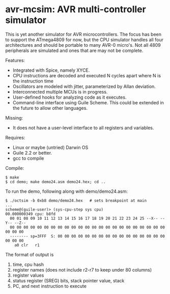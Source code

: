 # avr-mcsim: AVR multi-controller simulator

This is yet another simulator for AVR microcontrollers.   The focus has
been to support the ATmega4809 for now, but the CPU simulator handles all
four architectures and should be portable to many AVR-0 micro's.  Not all
4809 peripherals are simulated and ones that are may not be complete.

Features:
* Integrated with Spice, namely XYCE.
* CPU instructions are decoded and executed N cycles apart where N is the instruction time
* Oscillators are modeled with jitter, parameterized by Allan deviation.
* Interconnected multiple MCUs is in progress.
* User-defined hooks for analyzing code as it executes.
* Command-line interface using Guile Scheme.  This could be extended in the future to allow other languages.

Missing:
* It does not have a user-level interface to all registers and variables.

Requires:
* Linux or maybe (untried) Darwin OS
* Guile 2.2 or better.
* gcc to compile

Compile:
```
$ make
$ cd demo; make demo24.asm demo24.hex; cd ..
```

To run the demo, following along with demo/demo24.asm:
```
$ ./octsim -b 0xb8 demo/demo24.hex   # sets breakpoint at main
...
scheme@(guile-user)> (sys-cpu-step sys cpu)
00.000000349 cpu: b8fd
  00 01 08 09 10 11 12 13 14 15 16 17 18 19 20 21 22 23 24 25 --X-- --Y-- --Z--
  00 00 00 00 00 00 00 00 00 00 00 00 00 00 00 00 00 00 00 00 00 00 00 00 00 00
  -------- sp=3FFF  S: 00 00 00 00 00 00 00 00 00 00 00 00 00 00 00 00 00 00 00
    a0 clr   r1
```

The format of output is
1. time, cpu hash
2. register names (does not include r2-r7 to keep under 80 columns)
3. register values
4. status register (SREG) bits, stack pointer value, stack
5. PC, and next instruction to execute



